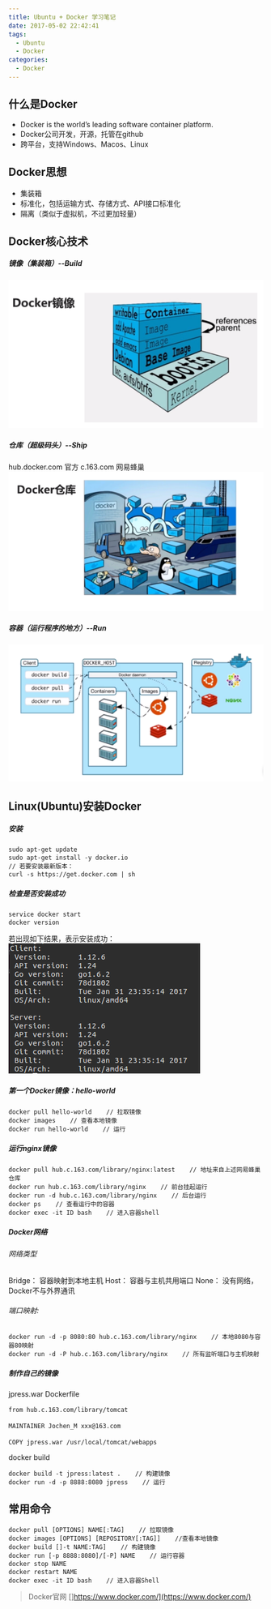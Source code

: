 ```yaml
---
title: Ubuntu + Docker 学习笔记
date: 2017-05-02 22:42:41
tags: 
  - Ubuntu
  - Docker
categories: 
  - Docker
---
```


## 什么是Docker
+ Docker is the world’s leading software container platform.
+ Docker公司开发，开源，托管在github
+ 跨平台，支持Windows、Macos、Linux

<!-- more -->

## Docker思想
+ 集装箱
+ 标准化，包括运输方式、存储方式、API接口标准化
+ 隔离（类似于虚拟机，不过更加轻量）


## Docker核心技术
##### 镜像（集装箱）--Build
![Alt text](/uploads/docker-image.png)
##### 仓库（超级码头）--Ship
hub.docker.com 官方
c.163.com 网易蜂巢
![Alt text](/uploads/docker-repository.png)
##### 容器（运行程序的地方）--Run
![Alt text](/uploads/docker.png)


## Linux(Ubuntu)安装Docker

##### 安装
```
sudo apt-get update
sudo apt-get install -y docker.io
// 若要安装最新版本：
curl -s https://get.docker.com | sh
```

##### 检查是否安装成功
```
service docker start
docker version
```
若出现如下结果，表示安装成功：
![](/uploads/docker-success.png)


##### 第一个Docker镜像：hello-world
```
docker pull hello-world    // 拉取镜像
docker images    // 查看本地镜像
docker run hello-world    // 运行
```

##### 运行nginx镜像
```
docker pull hub.c.163.com/library/nginx:latest    // 地址来自上述网易蜂巢仓库
docker run hub.c.163.com/library/nginx    // 前台挂起运行
docker run -d hub.c.163.com/library/nginx    // 后台运行
docker ps    // 查看运行中的容器
docker exec -it ID bash    // 进入容器shell

```

##### Docker网络
###### 网络类型 
Bridge： 容器映射到本地主机
Host： 容器与主机共用端口
None： 没有网络，Docker不与外界通讯

###### 端口映射:
```
docker run -d -p 8080:80 hub.c.163.com/library/nginx    // 本地8080与容器80映射    
docker run -d -P hub.c.163.com/library/nginx    // 所有监听端口与主机映射
```

##### 制作自己的镜像
jpress.war
Dockerfile
```
from hub.c.163.com/library/tomcat

MAINTAINER Jochen_M xxx@163.com

COPY jpress.war /usr/local/tomcat/webapps
```
docker build
```
docker build -t jpress:latest .    // 构建镜像
docker run -d -p 8888:8080 jpress    // 运行
```

## 常用命令

```
docker pull [OPTIONS] NAME[:TAG]    // 拉取镜像
docker images [OPTIONS] [REPOSITORY[:TAG]]    //查看本地镜像
docker build []-t NAME:TAG]    // 构建镜像
docker run [-p 8888:8080]/[-P] NAME    // 运行容器
docker stop NAME
docker restart NAME
docker exec -it ID bash    // 进入容器Shell
```

> Docker官网
> []https://www.docker.com/](https://www.docker.com/)
